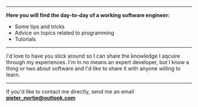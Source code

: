 *****

**Here you will find the day-to-day of a working software engineer:**


- Some tips and tricks 
- Advice on topics related to programming 
- Tutorials


*****
I'd love to have you stick around so I can share the knowledge I aqcuire through my experiences. I'm in no means an expert developer, but I know a thing or two about software and I'd like to share it with anyone willing to learn.

*****

If you'd like to contact me directly, send me an email **[pieter_nortje@outlook.com](mailto:pieter_nortje@outlook.com)**